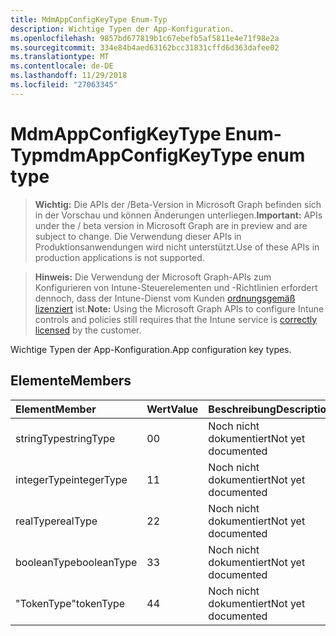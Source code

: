 ```yaml
---
title: MdmAppConfigKeyType Enum-Typ
description: Wichtige Typen der App-Konfiguration.
ms.openlocfilehash: 9857bd677819b1c67ebefb5af5811e4e71f98e2a
ms.sourcegitcommit: 334e84b4aed63162bcc31831cffd6d363dafee02
ms.translationtype: MT
ms.contentlocale: de-DE
ms.lasthandoff: 11/29/2018
ms.locfileid: "27063345"
---
```

# <a name="mdmappconfigkeytype-enum-type"></a><span data-ttu-id="b6e9f-103">MdmAppConfigKeyType Enum-Typ</span><span class="sxs-lookup"><span data-stu-id="b6e9f-103">mdmAppConfigKeyType enum type</span></span>

> <span data-ttu-id="b6e9f-104">**Wichtig:** Die APIs der /Beta-Version in Microsoft Graph befinden sich in der Vorschau und können Änderungen unterliegen.</span><span class="sxs-lookup"><span data-stu-id="b6e9f-104">**Important:** APIs under the / beta version in Microsoft Graph are in preview and are subject to change.</span></span> <span data-ttu-id="b6e9f-105">Die Verwendung dieser APIs in Produktionsanwendungen wird nicht unterstützt.</span><span class="sxs-lookup"><span data-stu-id="b6e9f-105">Use of these APIs in production applications is not supported.</span></span>

> <span data-ttu-id="b6e9f-106">**Hinweis:** Die Verwendung der Microsoft Graph-APIs zum Konfigurieren von Intune-Steuerelementen und -Richtlinien erfordert dennoch, dass der Intune-Dienst vom Kunden [ordnungsgemäß lizenziert](https://go.microsoft.com/fwlink/?linkid=839381) ist.</span><span class="sxs-lookup"><span data-stu-id="b6e9f-106">**Note:** Using the Microsoft Graph APIs to configure Intune controls and policies still requires that the Intune service is [correctly licensed](https://go.microsoft.com/fwlink/?linkid=839381) by the customer.</span></span>

<span data-ttu-id="b6e9f-107">Wichtige Typen der App-Konfiguration.</span><span class="sxs-lookup"><span data-stu-id="b6e9f-107">App configuration key types.</span></span>
## <a name="members"></a><span data-ttu-id="b6e9f-108">Elemente</span><span class="sxs-lookup"><span data-stu-id="b6e9f-108">Members</span></span>
|<span data-ttu-id="b6e9f-109">Element</span><span class="sxs-lookup"><span data-stu-id="b6e9f-109">Member</span></span>|<span data-ttu-id="b6e9f-110">Wert</span><span class="sxs-lookup"><span data-stu-id="b6e9f-110">Value</span></span>|<span data-ttu-id="b6e9f-111">Beschreibung</span><span class="sxs-lookup"><span data-stu-id="b6e9f-111">Description</span></span>|
|:---|:---|:---|
|<span data-ttu-id="b6e9f-112">stringType</span><span class="sxs-lookup"><span data-stu-id="b6e9f-112">stringType</span></span>|<span data-ttu-id="b6e9f-113">0</span><span class="sxs-lookup"><span data-stu-id="b6e9f-113">0</span></span>|<span data-ttu-id="b6e9f-114">Noch nicht dokumentiert</span><span class="sxs-lookup"><span data-stu-id="b6e9f-114">Not yet documented</span></span>|
|<span data-ttu-id="b6e9f-115">integerType</span><span class="sxs-lookup"><span data-stu-id="b6e9f-115">integerType</span></span>|<span data-ttu-id="b6e9f-116">1</span><span class="sxs-lookup"><span data-stu-id="b6e9f-116">1</span></span>|<span data-ttu-id="b6e9f-117">Noch nicht dokumentiert</span><span class="sxs-lookup"><span data-stu-id="b6e9f-117">Not yet documented</span></span>|
|<span data-ttu-id="b6e9f-118">realType</span><span class="sxs-lookup"><span data-stu-id="b6e9f-118">realType</span></span>|<span data-ttu-id="b6e9f-119">2</span><span class="sxs-lookup"><span data-stu-id="b6e9f-119">2</span></span>|<span data-ttu-id="b6e9f-120">Noch nicht dokumentiert</span><span class="sxs-lookup"><span data-stu-id="b6e9f-120">Not yet documented</span></span>|
|<span data-ttu-id="b6e9f-121">booleanType</span><span class="sxs-lookup"><span data-stu-id="b6e9f-121">booleanType</span></span>|<span data-ttu-id="b6e9f-122">3</span><span class="sxs-lookup"><span data-stu-id="b6e9f-122">3</span></span>|<span data-ttu-id="b6e9f-123">Noch nicht dokumentiert</span><span class="sxs-lookup"><span data-stu-id="b6e9f-123">Not yet documented</span></span>|
|<span data-ttu-id="b6e9f-124">"TokenType"</span><span class="sxs-lookup"><span data-stu-id="b6e9f-124">tokenType</span></span>|<span data-ttu-id="b6e9f-125">4</span><span class="sxs-lookup"><span data-stu-id="b6e9f-125">4</span></span>|<span data-ttu-id="b6e9f-126">Noch nicht dokumentiert</span><span class="sxs-lookup"><span data-stu-id="b6e9f-126">Not yet documented</span></span>|





